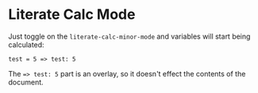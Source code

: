 # Literate Calc Mode

Just toggle on the `literate-calc-minor-mode` and variables will start being calculated:

    test = 5 => test: 5

The `=> test: 5` part is an overlay, so it doesn't effect the contents of the document.
